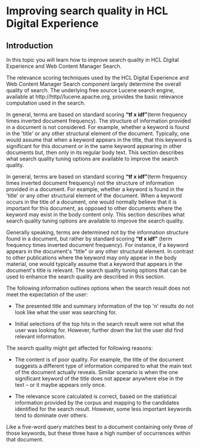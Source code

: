 # Improving search quality in HCL Digital Experience

## Introduction

In this topic you will learn how to improve search quality in HCL Digital Experience and Web Content Manager Search.

The relevance scoring techniques used by the HCL Digital Experience and Web Content Manager Search component largely determine the overall quality of search. The underlying free source Lucene search engine, available at http://http//lucene.apache.org, provides the basic relevance computation used in the search.

In general, terms are based on standard scoring **“tf x idf”**(term frequency times inverted document frequency). The structure of information provided in a document is not considered. For example, whether a keyword is found in the 'title' or any other structural element of the document. Typically, one would assume that when a keyword appears in the title, that this keyword is significant for this document or in the same keyword appearing in other documents but, then only in its regular body text. This section describes what search quality tuning options are available to improve the search quality.

In general, terms are based on standard scoring **“tf x idf”**(term frequency times inverted document frequency) not the structure of information provided in a document. For example, whether a keyword is found in the 'title' or any other structural element of the document. When a keyword occurs in the title of a document, one would normally believe that it is important for this document, as opposed to other documents where the keyword may exist in the body content only. This section describes what search quality tuning options are available to improve the search quality.
 
 Generally speaking, terms are determined not by the information structure found in a document, but rather by standard scoring **“tf x idf”** (term frequency times inverted document frequency). For instance, if a keyword appears in the document's "title" or any other structural element. In contrast to other publications where the keyword may only appear in the body material, one would typically assume that a keyword that appears in the document's title is relevant. The search quality tuning options that can be used to enhance the search quality are described in this section.

The following information outlines options when the search result does not meet the expectation of the user:

- The presented title and summary information of the top 'n' results do not look like what the user was searching for.

- Initial selections of the top hits in the search result were not what the user was looking for. However, further down the list the user did find relevant information.

The search quality might get affected for following reasons:

- The content is of poor quality. For example, the title of the document suggests a different type of information compared to what the main text of the document actually reveals. Similar scenario is when the one significant keyword of the title does not appear anywhere else in the text – or it maybe appears only once.

- The relevance score calculated is correct, based on the statistical information provided by the corpus and mapping to the candidates identified for the search result. However, some less important keywords tend to dominate over others. 

Like a five-word query matches best to a document containing only three of those keywords, but these three have a high number of occurrences within that document.
